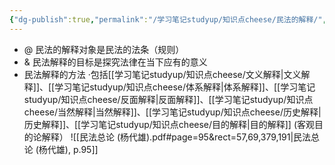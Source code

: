 ```yaml
---
{"dg-publish":true,"permalink":"/学习笔记studyup/知识点cheese/民法的解释/","dgPassFrontmatter":true,"noteIcon":"","created":"2024-07-16T10:02:29.789+08:00","updated":"2024-09-11T12:11:55.303+08:00"}
---
```


- @ 民法的解释对象是民法的法条（规则）
- & 民法解释的目标是探究法律在当下应有的意义
- 民法解释的方法
·包括[[学习笔记studyup/知识点cheese/文义解释\|文义解释]]、[[学习笔记studyup/知识点cheese/体系解释\|体系解释]]、[[学习笔记studyup/知识点cheese/反面解释\|反面解释]]、[[学习笔记studyup/知识点cheese/当然解释\|当然解释]]、[[学习笔记studyup/知识点cheese/历史解释\|历史解释]]、[[学习笔记studyup/知识点cheese/目的解释\|目的解释]] (客观目的论解释）
![[民法总论 (杨代雄).pdf#page=95&rect=57,69,379,191|民法总论 (杨代雄), p.95]]

